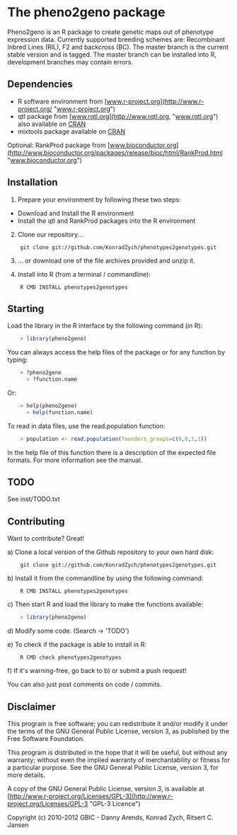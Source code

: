 The pheno2geno package
======================
Pheno2geno is an R package to create genetic maps out of phenotype expression data. 
Currently supported breeding schemes are: Recombinant Inbred Lines (RIL), F2 and 
backcross (BC). The master branch is the current stable version and is tagged. The 
master branch can be installed into R, development branches may contain errors.

Dependencies
------------
+ R software environment from [www.r-project.org](http://www.r-project.org/ "www.r-project.org")
+ qtl package from [www.rqtl.org](http://www.rqtl.org, "www.rqtl.org") also available on [CRAN](http://cran.r-project.org/web/packages/qtl/index.html "http://cran.r-project.org/web/packages/qtl/index.html")
+ mixtools package available on [CRAN](http://cran.r-project.org/web/packages/mixtools/index.html "http://cran.r-project.org/web/packages/mixtools/index.html")

Optional:
RankProd package from [www.bioconductor.org](http://www.bioconductor.org/packages/release/bioc/html/RankProd.html "www.bioconductor.org")

Installation
------------
1. Prepare your environment by following these two steps:
  - Download and Install the R environment
  - Install the qtl and RankProd packages into the R environment

2. Clone our repository...
```
    git clone git://github.com/KonradZych/phenotypes2genotypes.git  
```

3. ... or download one of the file archives provided and unzip it.

4. Install into R (from a terminal / commandline):
```
    R CMD INSTALL phenotypes2genotypes                            
```

Starting
--------
Load the library in the R interface by the following command (in R):

```R
    > library(pheno2geno)
```

You can always access the help files of the package or for any function by typing:

```R
    > ?pheno2geno
	  > ?function.name
```

Or:

```R
    > help(pheno2geno)
	  > help(function.name)
```

To read in data files, use the read.population function:

```R    
    > population <- read.population(founders_groups=c(0,0,1,1))
```

In the help file of this function there is a description of the expected file formats. For more information see the manual.

TODO
----

See inst/TODO.txt

Contributing
------------

Want to contribute? Great!

a) Clone a local version of the Github repository to your own hard disk:

```shell
    git clone git://github.com/KonradZych/phenotypes2genotypes.git 
```

b) Install it from the commandline by using the following command:

```shell
    R CMD INSTALL phenotypes2genotypes
```

c) Then start R and load the library to make the functions available:

```R
    > library(pheno2geno)
```

d) Modify some code. (Search -> 'TODO')

e) To check if the package is able to install in R:

```shell
    R CMD check phenotypes2genotypes
```

f) If it's warning-free, go back to b) or submit a push request!

You can also just post comments on code / commits.

Disclaimer
----------
This program is free software; you can redistribute it and/or
modify it under the terms of the GNU General Public License,
version 3, as published by the Free Software Foundation.

This program is distributed in the hope that it will be useful,
but without any warranty; without even the implied warranty of
merchantability or fitness for a particular purpose.  See the GNU
General Public License, version 3, for more details.

A copy of the GNU General Public License, version 3, is available
at [http://www.r-project.org/Licenses/GPL-3](http://www.r-project.org/Licenses/GPL-3 "GPL-3 Licence")

Copyright (c) 2010-2012 GBIC - Danny Arends, Konrad Zych, Ritsert C. Jansen
